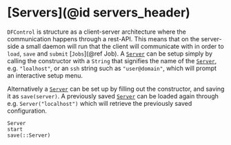 # [Servers](@id servers_header)
`DFControl` is structure as a client-server architecture where the communication happens through a rest-API. This means that
on the server-side a small daemon will run that the client will communicate with in order to `load`, `save` and `submit` [`Jobs`](@ref Job).
A [`Server`](@ref) can be setup simply by calling the constructor with a `String` that signifies the name of the [`Server`](@ref), e.g. `"loalhost"`, or an `ssh` string such as `"user@domain"`, which will prompt an interactive setup menu.

Alternatively a [`Server`](@ref) can be set up by filling out the constructor, and saving it as `save(server)`.
A previously saved [`Server`](@ref) can be loaded again through e.g. `Server("localhost")` which will retrieve the previously saved
configuration.
```@docs
Server
start
save(::Server)
```
